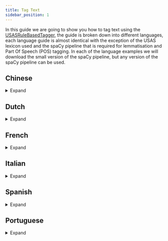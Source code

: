 ```yaml
---
title: Tag Text
sidebar_position: 1
---
```


In this guide we are going to show you how to tag text using the [USASRuleBasedTagger](/api/spacy_api/taggers/rule_based#usasrulebasedtagger), the guide is broken down into different languages, each language guide is almost identical with the exception of the USAS lexicon used and the spaCy pipeline that is required for lemmatisation and Part Of Speech (POS) tagging. In each of the language examples we will download the small version of the spaCy pipeline, but any version of the spaCy pipeline can be used.

## Chinese
<details>
<summary>Expand</summary>

First download the relevant spaCy pipeline, through the command line, link to [Chinese spaCy models](https://spacy.io/models/zh):

``` bash
python -m spacy download zh_core_web_sm
```

Then create the tagger, in a Python script:

:::note
That we only use the tokeniser of the spaCy pipeline as currently there is not lemmatisation component in the spaCy pipeline and the POS model tagset within the spaCy pipeline is the Chinese Treebank tagset which PyMUSAS does not support currently.
:::

``` python
import spacy

from pymusas.lexicon_collection import LexiconCollection
from pymusas.spacy_api.taggers import rule_based

# We exclude all of the components as all we need is the tokeniser. 
nlp = spacy.load('zh_core_web_sm', exclude=['parser', 'ner', 'tagger', 'tok2vec', 'attribute_ruler'])
# Adds the tagger to the pipeline and returns the tagger 
usas_tagger = nlp.add_pipe('usas_tagger')

# Rule based tagger requires a USAS lexicon
chinese_usas_lexicon_url = 'https://raw.githubusercontent.com/UCREL/Multilingual-USAS/master/Chinese/semantic_lexicon_chi.tsv'
# As we are not using the POS information we exclude it from the lexicon
# NOTE: in this context lemma here means token.
chinese_lemma_lexicon_lookup = LexiconCollection.from_tsv(chinese_usas_lexicon_url, 
                                                          include_pos=False)
# Add the lemma lexicon information to the USAS tagger within the pipeline
usas_tagger.lemma_lexicon_lookup = chinese_lemma_lexicon_lookup
```

The tagger is now setup for tagging text through the spaCy pipeline like so (this example follows on from the last). The example text is taken from the Chinese Wikipedia page on the topic of [`Bank` as a financial institution.](https://zh.wikipedia.org/wiki/%E9%8A%80%E8%A1%8C):

``` python
text = "銀行是吸收公众存款、发放貸款、办理结算等業務的金融機構。"

output_doc = nlp(text)

print(f'Text\tUSAS Tags')
for token in output_doc:
    print(f'{token.text}\t{token._.usas_tags}')
```

Output:

``` tsv
Text	USAS Tags
銀行	['Z99']
是	['A3', 'Z5']
吸收	['A1.1.1', 'T1.3+', 'X2.3+', 'X5.2+', 'C1', 'M2', 'A9+', 'X5.1+', 'I1.2', 'O4.2+', 'X2.1', 'K5.1', 'I3.1/A9+', 'S5+', 'N5', 'O4.1', 'A2.1/O1.2', 'A6.1+/A2.1']
公众	['A10+', 'G3/S7.1+/S2mf', 'B3/H1', 'N5+', 'A4.2-', 'S5+', 'S5+c']
存款	['S7.1-/A2.1']
、	['Z99']
发放	['A9-', 'A1.1.1', 'Q2.2', 'S6+', 'I1', 'O4.5']
貸款	['Z99']
、	['Z99']
办理	['A1.1.1', 'S7.1+', 'X9.2+', 'I2.2', 'S1.1.1', 'S7.1+c']
结算	['M2', 'A7+', 'A10+', 'I1.1', 'B4', 'O4.1']
等	['T1.3', 'A3+', 'S1.1.1']
業務	['Z99']
的	['Z5']
金融	['I1']
機構	['Z99']
。	['Z99']
```
</details>

## Dutch

<details>
<summary>Expand</summary>

First download the relevant spaCy pipeline, through the command line, link to [Dutch spaCy models](https://spacy.io/models/nl):

``` bash
python -m spacy download nl_core_news_sm
```

Then create the tagger, in a Python script:

``` python
import spacy

from pymusas.lexicon_collection import LexiconCollection
from pymusas.spacy_api.taggers import rule_based
from pymusas.pos_mapper import UPOS_TO_USAS_CORE

# We exclude the following components as we do not need them. 
nlp = spacy.load('nl_core_news_sm', exclude=['parser', 'ner', 'tagger'])
# Adds the tagger to the pipeline and returns the tagger 
usas_tagger = nlp.add_pipe('usas_tagger')

# Rule based tagger requires a USAS lexicon
dutch_usas_lexicon_url = 'https://raw.githubusercontent.com/UCREL/Multilingual-USAS/master/Dutch/semantic_lexicon_dut.tsv'
# Includes the POS information
dutch_lexicon_lookup = LexiconCollection.from_tsv(dutch_usas_lexicon_url)
# excludes the POS information
dutch_lemma_lexicon_lookup = LexiconCollection.from_tsv(dutch_usas_lexicon_url, 
                                                        include_pos=False)
# Add the lexicon information to the USAS tagger within the pipeline
usas_tagger.lexicon_lookup = dutch_lexicon_lookup
usas_tagger.lemma_lexicon_lookup = dutch_lemma_lexicon_lookup
# Maps from the POS model tagset to the lexicon POS tagset
usas_tagger.pos_mapper = UPOS_TO_USAS_CORE
```

The tagger is now setup for tagging text through the spaCy pipeline like so (this example follows on from the last). The example text is taken from the Dutch Wikipedia page on the topic of [`Bank` as a financial institution.](https://nl.wikipedia.org/wiki/Bank_(financi%C3%ABle_instelling)):

``` python
text = "Een bank of een kredietinstelling is een financieel instituut dat bewaring van geld, leningen, betaalverkeer en diverse andere diensten aanbiedt."

output_doc = nlp(text)

print(f'Text\tLemma\tPOS\tUSAS Tags')
for token in output_doc:
    print(f'{token.text}\t{token.lemma_}\t{token.pos_}\t{token._.usas_tags}')
```

Output:

``` tsv
Text	Lemma	POS	USAS Tags
Een	een	DET	['Z5']
bank	bank	NOUN	['Z99']
of	of	CCONJ	['Z5']
een	een	DET	['Z5']
kredietinstelling	kredietinstelling	NOUN	['Z99']
is	is	AUX	['Z99']
een	een	DET	['Z5']
financieel	financieel	ADJ	['I1']
instituut	instituut	NOUN	['P1/S5+c', 'X2.4/S5+c', 'S5+c', 'T2+']
dat	dat	SCONJ	['A13.3', 'A6.1+', 'Z5', 'Z8']
bewaring	bewaring	NOUN	['Z99']
van	van	ADP	['Z5']
geld	geld	NOUN	['I1']
,	,	PUNCT	['PUNCT']
leningen	lening	NOUN	['A9-', 'I1.2']
,	,	PUNCT	['PUNCT']
betaalverkeer	betaalverkeer	PROPN	['Z99']
en	en	CCONJ	['Z5']
diverse	divers	ADJ	['A6.3+']
andere	ander	ADJ	['A6.1-', 'A6.1-/Z8']
diensten	dienst	NOUN	['A1.1.1', 'S8+', 'S7.1-', 'I2.2', 'S9', 'I3.1', 'F1', 'G3@', 'G1.1@', 'G2.1@']
aanbiedt	aanbieden	VERB	['A9-', 'Q2.2']
.	.	PUNCT	['PUNCT']
```
</details>

## French

<details>
<summary>Expand</summary>

First download the relevant spaCy pipeline, through the command line, link to [French spaCy models](https://spacy.io/models/fr):

``` bash
python -m spacy download fr_core_news_sm
```

Then create the tagger, in a Python script:

``` python
import spacy

from pymusas.lexicon_collection import LexiconCollection
from pymusas.spacy_api.taggers import rule_based
from pymusas.pos_mapper import UPOS_TO_USAS_CORE

# We exclude the following components as we do not need them. 
nlp = spacy.load('fr_core_news_sm', exclude=['parser', 'ner'])
# Adds the tagger to the pipeline and returns the tagger 
usas_tagger = nlp.add_pipe('usas_tagger')

# Rule based tagger requires a USAS lexicon
french_usas_lexicon_url = 'https://raw.githubusercontent.com/UCREL/Multilingual-USAS/master/French/semantic_lexicon_fr.tsv'
# Includes the POS information
french_lexicon_lookup = LexiconCollection.from_tsv(french_usas_lexicon_url)
# excludes the POS information
french_lemma_lexicon_lookup = LexiconCollection.from_tsv(french_usas_lexicon_url, 
                                                         include_pos=False)
# Add the lexicon information to the USAS tagger within the pipeline
usas_tagger.lexicon_lookup = french_lexicon_lookup
usas_tagger.lemma_lexicon_lookup = french_lemma_lexicon_lookup
# Maps from the POS model tagset to the lexicon POS tagset
usas_tagger.pos_mapper = UPOS_TO_USAS_CORE
```

The tagger is now setup for tagging text through the spaCy pipeline like so (this example follows on from the last). The example text is taken from the French Wikipedia page on the topic of [`Bank` as a financial institution.](https://fr.wikipedia.org/wiki/Banque):

``` python
text = "Une banque est une institution financière qui fournit des services bancaires, soit notamment de dépôt, de crédit et paiement."

output_doc = nlp(text)

print(f'Text\tLemma\tPOS\tUSAS Tags')
for token in output_doc:
    print(f'{token.text}\t{token.lemma_}\t{token.pos_}\t{token._.usas_tags}')
```

Output:

``` tsv
Text	Lemma	POS	USAS Tags
Une	un	DET	['Z5']
banque	banque	NOUN	['I1.1', 'X2.6+', 'M1', 'I1/H1', 'I1.1/I2.1c', 'W3/M4', 'A9+/H1', 'O2', 'M6']
est	être	AUX	['M6']
une	un	DET	['Z5']
institution	institution	NOUN	['S5+c', 'S7.1+', 'H1c', 'S1.1.1', 'T2+']
financière	financier	ADJ	['Z99']
qui	qui	PRON	['Z8']
fournit	fournir	VERB	['Z99']
des	de	ADP	['Z5']
services	service	NOUN	['A1.1.1', 'S8+', 'S7.1-', 'I2.2', 'S9', 'I3.1', 'F1', 'G3@', 'G1.1@', 'G2.1@']
bancaires	bancaire	NOUN	['I1.1', 'X2.6+', 'M1', 'H1']
,	,	PUNCT	['PUNCT']
soit	soit	CCONJ	['Z99']
notamment	notamment	ADV	['A14', 'A13.3']
de	de	ADP	['Z5']
dépôt	dépôt	NOUN	['Z99']
,	,	PUNCT	['PUNCT']
de	de	ADP	['Z5']
crédit	crédit	NOUN	['I1.1', 'A5.1+', 'X2.1', 'P1']
et	et	CCONJ	['Z5']
paiement	paiement	NOUN	['I1.1']
.	.	PUNCT	['PUNCT']
```
</details>

## Italian

<details>
<summary>Expand</summary>

First download the relevant spaCy pipeline, through the command line, link to [Italian spaCy models](https://spacy.io/models/it):

``` bash
python -m spacy download it_core_news_sm
```

Then create the tagger, in a Python script:

``` python
import spacy

from pymusas.lexicon_collection import LexiconCollection
from pymusas.spacy_api.taggers import rule_based
from pymusas.pos_mapper import UPOS_TO_USAS_CORE

# We exclude the following components as we do not need them. 
nlp = spacy.load('it_core_news_sm', exclude=['parser', 'ner', 'tagger'])
# Adds the tagger to the pipeline and returns the tagger 
usas_tagger = nlp.add_pipe('usas_tagger')

# Rule based tagger requires a USAS lexicon
italian_usas_lexicon_url = 'https://raw.githubusercontent.com/UCREL/Multilingual-USAS/master/Italian/semantic_lexicon_ita.tsv'
# Includes the POS information
italian_lexicon_lookup = LexiconCollection.from_tsv(italian_usas_lexicon_url)
# excludes the POS information
italian_lemma_lexicon_lookup = LexiconCollection.from_tsv(italian_usas_lexicon_url, 
                                                          include_pos=False)
# Add the lexicon information to the USAS tagger within the pipeline
usas_tagger.lexicon_lookup = italian_lexicon_lookup
usas_tagger.lemma_lexicon_lookup = italian_lemma_lexicon_lookup
# Maps from the POS model tagset to the lexicon POS tagset
usas_tagger.pos_mapper = UPOS_TO_USAS_CORE
```

The tagger is now setup for tagging text through the spaCy pipeline like so (this example follows on from the last). The example text is taken from the Italian Wikipedia page on the topic of [`Bank` as a financial institution.](https://it.wikipedia.org/wiki/Banca):

``` python
text = "Una banca (detta anche istituto di credito) è un istituto pubblico o privato che esercita congiuntamente l'attività di raccolta del risparmio tra il pubblico e di esercizio del credito (attività bancaria) verso i propri clienti (imprese e privati cittadini); costituisce raccolta del risparmio l'acquisizione di fondi con obbligo di rimborso."

output_doc = nlp(text)

print(f'Text\tLemma\tPOS\tUSAS Tags')
for token in output_doc:
    print(f'{token.text}\t{token.lemma_}\t{token.pos_}\t{token._.usas_tags}')
```

Output:

``` tsv
Text	Lemma	POS	USAS Tags
Una	uno	DET	['N1']
banca	banca	NOUN	['I2.1']
(	(	PUNCT	['PUNCT']
detta	dire	VERB	['Q2.2']
anche	anche	ADV	['Z5']
istituto	istituto	NOUN	['P1/S5+c', 'X2.4/S5+c']
di	di	ADP	['Z5']
credito	credito	NOUN	['I1.1', 'A5.1+', 'X2.1', 'P1', 'Q1.2', 'X3.2', 'T1.3', 'L2']
)	)	PUNCT	['PUNCT']
è	essere	AUX	['A5.1', 'S7.1++', 'X3.2', 'Q2.2', 'A8', 'N3.1%']
un	uno	DET	['Z5']
istituto	istituto	NOUN	['P1/S5+c', 'X2.4/S5+c']
pubblico	pubblico	ADJ	['A10+']
o	o	CCONJ	['Z5']
privato	privato	ADJ	['S1.2.1+', 'A1.7-']
che	che	PRON	['Z8']
esercita	esercitare	VERB	['A1.1.1', 'S7.1+', 'X8+', 'X2.4', 'M1', 'A9-', 'K5.1', 'A1.5.1']
congiuntamente	congiuntamente	ADV	['Z99']
l'	il	DET	['Z5']
attività	attività	NOUN	['A1.1.1', 'X8+', 'X2.4', 'M1']
di	di	ADP	['Z5']
raccolta	raccolta	NOUN	['F4', 'N4', 'Q4.3%', 'S9%', 'N5+', 'A9+']
del	del	ADP	['Z5']
risparmio	risparmio	NOUN	['I2.1', 'I1.3-', 'A1.5.1/A1.3+', 'A1.9']
tra	tra	ADP	['Z5']
il	il	DET	['Z5']
pubblico	pubblico	NOUN	['S1.1.3+', 'S5+']
e	e	CCONJ	['Z5']
di	di	ADP	['Z5']
esercizio	esercizio	NOUN	['K5.1', 'P1', 'A1.1.1', 'G3@', 'O2', 'G3', 'B5']
del	del	ADP	['Z5']
credito	credito	NOUN	['I1.1', 'A5.1+', 'X2.1', 'P1', 'Q1.2', 'X3.2', 'T1.3', 'L2']
(	(	PUNCT	['PUNCT']
attività	attività	NOUN	['A1.1.1', 'X8+', 'X2.4', 'M1']
bancaria	bancario	ADJ	['M1', 'M2', 'I1.2']
)	)	PUNCT	['PUNCT']
verso	verso	ADP	['Z5', 'M6']
i	il	DET	['Z5']
propri	proprio	DET	['Z5']
clienti	cliente	NOUN	['I2.2/S2mf']
(	(	PUNCT	['PUNCT']
imprese	impresa	NOUN	['A12-']
e	e	CCONJ	['Z5']
privati	privato	NOUN	['S1.2.1+', 'A1.7-']
cittadini	cittadino	NOUN	['M7/S2mf']
)	)	PUNCT	['PUNCT']
;	;	PUNCT	['PUNCT']
costituisce	costituire	VERB	['A1.1.1', 'A9+', 'A2.2', 'S6+', 'A3+', 'A9-', 'X9.2+', 'X6+']
raccolta	raccolta	NOUN	['F4', 'N4', 'Q4.3%', 'S9%', 'N5+', 'A9+']
del	del	ADP	['Z5']
risparmio	risparmio	NOUN	['I2.1', 'I1.3-', 'A1.5.1/A1.3+', 'A1.9']
l'	il	DET	['Z5']
acquisizione	acquisizione	NOUN	['Z99']
di	di	ADP	['Z5']
fondi	fondo	NOUN	['M6']
con	con	ADP	['Z5']
obbligo	obbligo	NOUN	['S6+']
di	di	ADP	['Z5']
rimborso	rimborso	NOUN	['I1.1', 'I1.1+/A9-', 'I1.2-', 'S1.1.2+', 'S8-']
.	.	PUNCT	['PUNCT']
```
</details>

## Spanish

<details>
<summary>Expand</summary>

First download the relevant spaCy pipeline, through the command line, link to [Spanish spaCy models](https://spacy.io/models/es):

``` bash
python -m spacy download es_core_news_sm
```

Then create the tagger, in a Python script:

``` python
import spacy

from pymusas.lexicon_collection import LexiconCollection
from pymusas.spacy_api.taggers import rule_based
from pymusas.pos_mapper import UPOS_TO_USAS_CORE

# We exclude the following components as we do not need them. 
nlp = spacy.load('es_core_news_sm', exclude=['parser', 'ner'])
# Adds the tagger to the pipeline and returns the tagger 
usas_tagger = nlp.add_pipe('usas_tagger')

# Rule based tagger requires a USAS lexicon
spanish_usas_lexicon_url = 'https://raw.githubusercontent.com/UCREL/Multilingual-USAS/master/Spanish/semantic_lexicon_es.tsv'
# Includes the POS information
spanish_lexicon_lookup = LexiconCollection.from_tsv(spanish_usas_lexicon_url)
# excludes the POS information
spanish_lemma_lexicon_lookup = LexiconCollection.from_tsv(spanish_usas_lexicon_url, 
                                                          include_pos=False)
# Add the lexicon information to the USAS tagger within the pipeline
usas_tagger.lexicon_lookup = spanish_lexicon_lookup
usas_tagger.lemma_lexicon_lookup = spanish_lemma_lexicon_lookup
# Maps from the POS model tagset to the lexicon POS tagset
usas_tagger.pos_mapper = UPOS_TO_USAS_CORE
```

The tagger is now setup for tagging text through the spaCy pipeline like so (this example follows on from the last). The example text is taken from the Spanish Wikipedia page on the topic of [`Bank` as a financial institution.](https://es.wikipedia.org/wiki/Banco):

``` python
text = "Un banco, también conocido como entidad de crédito o entidad de depósito es una empresa financiera que acepta depósitos del público y crea depósitos a la vista, lo que coloquialmente se denominan cuentas bancarias; así mismo proveen otro tipo de servicios financieros, como créditos."

output_doc = nlp(text)

print(f'Text\tLemma\tPOS\tUSAS Tags')
for token in output_doc:
    print(f'{token.text}\t{token.lemma_}\t{token.pos_}\t{token._.usas_tags}')
```

Output:

``` tsv
Text	Lemma	POS	USAS Tags
Un	uno	DET	['Z5', 'N1']
banco	banco	NOUN	['I2', 'M7']
,	,	PUNCT	['PUNCT']
también	también	ADV	['N5++', 'Z5']
conocido	conocido	ADJ	['Z99']
como	como	SCONJ	['Z5']
entidad	entidad	NOUN	['I2.1.3', 'G1', 'A3', 'S7.2+', 'S5+']
de	de	ADP	['Z5']
crédito	crédito	NOUN	['I2.1']
o	o	CCONJ	['Z5', 'A1.8-']
entidad	entidad	NOUN	['I2.1.3', 'G1', 'A3', 'S7.2+', 'S5+']
de	de	ADP	['Z5']
depósito	depósito	NOUN	['Z99']
es	ser	AUX	['Z5', 'A3+']
una	uno	DET	['Z5', 'Z8', 'N1']
empresa	empresa	NOUN	['I1.2.1.3', 'X6/X7']
financiera	financiero	ADJ	['I1', 'S2mf', 'S7']
que	que	PRON	['Z5', 'Z8']
acepta	aceptar	VERB	['A9+', 'X2.5+', 'S7.4+', 'S9@']
depósitos	depósito	NOUN	['Z99']
del	del	ADP	['Z5']
público	público	NOUN	['K1/S2mfc', 'S2mfc', 'S1.1.3+', 'S5+c', 'A10+']
y	y	CCONJ	['Z5', 'A1.8+']
crea	crea	VERB	['Z99']
depósitos	depósito	NOUN	['Z99']
a	a	ADP	['Z5']
la	el	DET	['Z5']
vista	vista	NOUN	['X3.4', 'M5', 'B2', 'G2.1']
,	,	PUNCT	['PUNCT']
lo	él	PRON	['Z5', 'Z8']
que	que	PRON	['Z5', 'Z8']
coloquialmente	coloquialmentar	VERB	['Z99']
se	él	PRON	['Z5', 'Z8', 'S1.1']
denominan	denominar	VERB	['Z99']
cuentas	cuenta	NOUN	['I1.1/N2/Y2', 'N5', 'N5.1+', 'I1.3.1', 'O2']
bancarias	bancario	ADJ	['Z99']
;	;	PUNCT	['PUNCT']
así	así	ADV	['Z5', 'A8', 'N3']
mismo	mismo	PRON	['A6']
proveen	proveer	VERB	['A9+', 'S6+']
otro	otro	DET	['Z8', 'A6.1-m', 'N5++']
tipo	tipo	NOUN	['A4.1', 'A6.1', 'S2.2m', 'Y2', 'I1.2', 'I1.3']
de	de	ADP	['Z5']
servicios	servicio	NOUN	['I1', 'S8+', 'G1']
financieros	financiero	ADJ	['I1', 'S2mf', 'S7']
,	,	PUNCT	['PUNCT']
como	como	SCONJ	['Z5']
créditos	crédito	NOUN	['I2.1']
.	.	PUNCT	['PUNCT']
```
</details>

## Portuguese

<details>
<summary>Expand</summary>

First download the relevant spaCy pipeline, through the command line, link to [Portuguese spaCy models](https://spacy.io/models/pt):

``` bash
python -m spacy download pt_core_news_sm
```

Then create the tagger, in a Python script:

``` python
import spacy

from pymusas.lexicon_collection import LexiconCollection
from pymusas.spacy_api.taggers import rule_based
from pymusas.pos_mapper import UPOS_TO_USAS_CORE

# We exclude the following components as we do not need them. 
nlp = spacy.load('pt_core_news_sm', exclude=['parser', 'ner'])
# Adds the tagger to the pipeline and returns the tagger 
usas_tagger = nlp.add_pipe('usas_tagger')

# Rule based tagger requires a USAS lexicon
portuguese_usas_lexicon_url = 'https://raw.githubusercontent.com/UCREL/Multilingual-USAS/master/Portuguese/semantic_lexicon_pt.tsv'
# Includes the POS information
portuguese_lexicon_lookup = LexiconCollection.from_tsv(portuguese_usas_lexicon_url)
# excludes the POS information
portuguese_lemma_lexicon_lookup = LexiconCollection.from_tsv(portuguese_usas_lexicon_url, 
                                                             include_pos=False)
# Add the lexicon information to the USAS tagger within the pipeline
usas_tagger.lexicon_lookup = portuguese_lexicon_lookup
usas_tagger.lemma_lexicon_lookup = portuguese_lemma_lexicon_lookup
# Maps from the POS model tagset to the lexicon POS tagset
usas_tagger.pos_mapper = UPOS_TO_USAS_CORE
```

The tagger is now setup for tagging text through the spaCy pipeline like so (this example follows on from the last). The example text is taken from the Portuguese Wikipedia page on the topic of [`Bank` as a financial institution.](https://pt.wikipedia.org/wiki/Banco):

``` python
text = "Banco (do germânico banki, através do latim vulgar) é uma instituição financeira intermediária entre agentes superavitários e agentes deficitários."

output_doc = nlp(text)

print(f'Text\tLemma\tPOS\tUSAS Tags')
for token in output_doc:
    print(f'{token.text}\t{token.lemma_}\t{token.pos_}\t{token._.usas_tags}')
```

Output:

``` tsv
Text	Lemma	POS	USAS Tags
Banco	Banco	PROPN	['H5', 'B1%', 'I1/H1', 'I1.1/I2.1c', 'W3/M4', 'A9+/H1', 'O2', 'M6', 'G2.1c']
(	(	PUNCT	['PUNCT']
do	do	ADP	['Z5']
germânico	germânico	ADJ	['Z2', 'Z2/Q3']
banki	banki	ADJ	['Z99']
,	,	PUNCT	['PUNCT']
através	através	ADV	['M6', 'Z5']
do	do	ADP	['Z5']
latim	latim	NOUN	['Z2/Q3', 'Z2/S2mf']
vulgar	vulgar	VERB	['A6.2+', 'A5.1', 'N2', 'N5++', 'S5+', 'O4.2-', 'M7', 'S1.2.4-']
)	)	PUNCT	['PUNCT']
é	ser	AUX	['A3+', 'Z5']
uma	umar	DET	['Z99']
instituição	instituição	NOUN	['S5+c', 'S7.1+', 'H1c', 'S1.1.1', 'T2+']
financeira	financeiro	ADJ	['I1', 'I1/G1.1']
intermediária	intermediário	ADJ	['N5', 'N4', 'S8+/S2mf']
entre	entrar	ADP	['M1', 'S5+', 'T2+', 'A1.8+', 'Y2']
agentes	agente	NOUN	['I2.1/S2mf', 'G1.1/X2.2+/S2mf', 'K4/S2mf', 'I2.2/S2.2m', 'S8+/S2.2m']
superavitários	superavitários	ADJ	['Z99']
e	e	CCONJ	['Z5']
agentes	agente	NOUN	['I2.1/S2mf', 'G1.1/X2.2+/S2mf', 'K4/S2mf', 'I2.2/S2.2m', 'S8+/S2.2m']
deficitários	deficitário	ADJ	['Z99']
.	.	PUNCT	['PUNCT']
```
</details>
